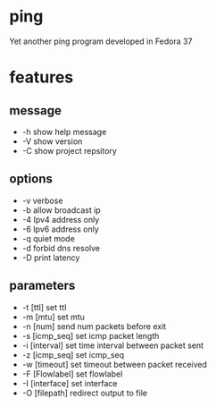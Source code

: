 # ping
Yet another ping program developed in Fedora 37

# features
## message
+ -h show help message
+ -V show version
+ -C show project repsitory
## options
+ -v verbose
+ -b allow broadcast ip
+ -4 Ipv4 address only
+ -6 Ipv6 address only
+ -q quiet mode
+ -d forbid dns resolve
+ -D print latency
## parameters
+ -t [ttl] set ttl
+ -m [mtu] set mtu
+ -n [num] send num packets before exit
+ -s [icmp_seq] set icmp packet length
+ -i [interval] set time interval between packet sent
+ -z [icmp_seq] set icmp_seq
+ -w [timeout] set timeout between packet received
+ -F [Flowlabel] set flowlabel
+ -I [interface] set interface
+ -O [filepath] redirect output to file
